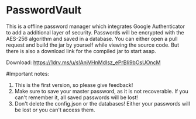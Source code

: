 # PasswordVault
This is a offline password manager which integrates Google Authenticator to add a additional layer of security.
Passwords will be encrypted with the AES-256 algorithm and saved in a database.
You can either open a pull request and build the jar by yourself while viewing the source code.
But there is also a download link for the compiled jar to start asap.

Download:     https://1drv.ms/u/s!AnjVHnMdIsz_ePrBIi9bOsUOncM

#Important notes:
1. This is the first version, so please give feedback!
2. Make sure to save your master password, as it is not recoverable. If you can't remember it, all saved passwords will be lost!
3. Don't delete the config.json or the databases! Either your passwords will be lost or you can't access them.
